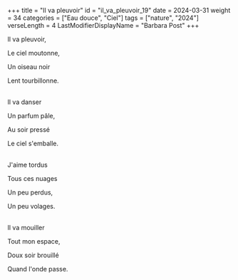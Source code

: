 +++
title = "Il va pleuvoir"
id = "il_va_pleuvoir_19"
date = 2024-03-31
weight = 34
categories = ["Eau douce", "Ciel"]
tags = ["nature", "2024"]
verseLength = 4
LastModifierDisplayName = "Barbara Post"
+++

Il va pleuvoir,

Le ciel moutonne,

Un oiseau noir

Lent tourbillonne.

 \
Il va danser

Un parfum pâle,

Au soir pressé

Le ciel s'emballe.

 \
J'aime tordus

Tous ces nuages

Un peu perdus,

Un peu volages.

 \
Il va mouiller

Tout mon espace,

Doux soir brouillé

Quand l'onde passe.

